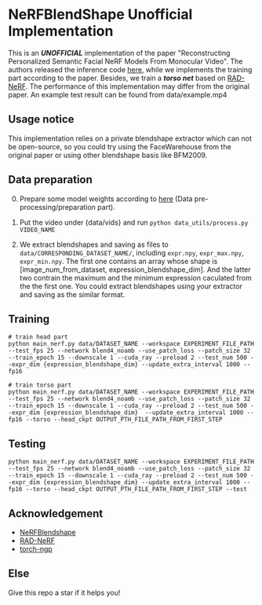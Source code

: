 # NeRFBlendShape Unofficial Implementation

This is an ***UNOFFICIAL*** implementation of the paper "Reconstructing Personalized Semantic Facial NeRF Models From Monocular Video". The authors released the inference code [here](https://github.com/USTC3DV/NeRFBlendShape-code), while we implements the training part according to the paper. Besides, we train a ***torso net*** based on [RAD-NeRF](https://github.com/ashawkey/RAD-NeRF). The performance of this implementation may differ from the original paper. An example test result can be found from data/example.mp4


## Usage notice

This implementation relies on a private blendshape extractor which can not be open-source, so you could try using the FaceWarehouse from the original paper or using other blendshape basis like BFM2009. 


## Data preparation
0. Prepare some model weights according to [here](https://github.com/ashawkey/RAD-NeRF) (Data pre-processing/preparation part).

1. Put the video under {data/vids} and run `python data_utils/process.py VIDEO_NAME`

2. We extract blendshapes and saving as files to `data/CORRESPONDING_DATASET_NAME/`, including `expr.npy`, `expr_max.npy`, `expr_min.npy`. The first one contains an array whose shape is [image_num_from_dataset, expression_blendshape_dim]. And the latter two contrain the maximum and the minimum expression caculated from the the first one. You could extract blendshapes using your extractor and saving as the similar format.


## Training

```
# train head part
python main_nerf.py data/DATASET_NAME --workspace EXPERIMENT_FILE_PATH --test_fps 25 --network blend4_noamb --use_patch_loss --patch_size 32 --train_epoch 15 --downscale 1 --cuda_ray --preload 2 --test_num 500 --expr_dim {expression_blendshape_dim} --update_extra_interval 1000 --fp16

# train torso part
python main_nerf.py data/DATASET_NAME --workspace EXPERIMENT_FILE_PATH --test_fps 25 --network blend4_noamb --use_patch_loss --patch_size 32 --train_epoch 15 --downscale 1 --cuda_ray --preload 2 --test_num 500 --expr_dim {expression_blendshape_dim}  --update_extra_interval 1000 --fp16 --torso --head_ckpt OUTPUT_PTH_FILE_PATH_FROM_FIRST_STEP

```

## Testing

```
python main_nerf.py data/DATASET_NAME --workspace EXPERIMENT_FILE_PATH --test_fps 25 --network blend4_noamb --use_patch_loss --patch_size 32 --train_epoch 15 --downscale 1 --cuda_ray --preload 2 --test_num 500 --expr_dim {expression_blendshape_dim} --update_extra_interval 1000 --fp16 --torso --head_ckpt OUTPUT_PTH_FILE_PATH_FROM_FIRST_STEP --test
```

## Acknowledgement

- [NeRFBlendshape](https://ustc3dv.github.io/NeRFBlendShape/)
- [RAD-NeRF](https://github.com/ashawkey/RAD-NeRF)
- [torch-ngp](https://github.com/ashawkey/torch-ngp)

## Else

Give this repo a star if it helps you!
